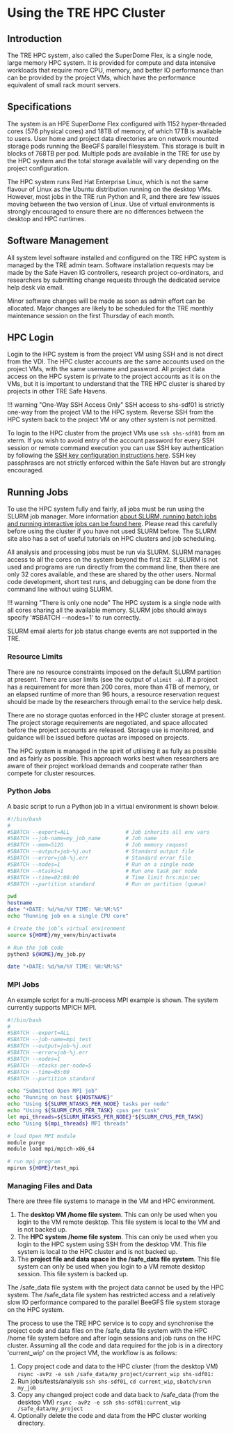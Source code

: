 # Using the TRE HPC Cluster

## Introduction

The TRE HPC system, also called the SuperDome Flex, is a single node, large memory HPC system. It is provided for compute and data intensive workloads that require more CPU, memory, and better IO performance than can be provided by the project VMs, which have the performance equivalent of small rack mount servers.

## Specifications

The system is an HPE SuperDome Flex configured with 1152 hyper-threaded cores (576 physical cores) and 18TB of memory, of which 17TB is available to users. User home and project data directories are on network mounted storage pods running the BeeGFS parallel filesystem. This storage is built in blocks of 768TB per pod. Multiple pods are available in the TRE for use by the HPC system and the total storage available will vary depending on the project configuration.

The HPC system runs Red Hat Enterprise Linux, which is not the same flavour of Linux as the Ubuntu distribution running on the desktop VMs. However, most jobs in the TRE run Python and R, and there are few issues moving between the two version of Linux. Use of virtual environments is strongly encouraged to ensure there are no differences between the desktop and HPC runtimes.

## Software Management

All system level software installed and configured on the TRE HPC system is managed by the TRE admin team. Software installation requests may be made by the Safe Haven IG controllers, research project co-ordinators, and researchers by submitting change requests through the dedicated service help desk via email.

Minor software changes will be made as soon as admin effort can be allocated. Major changes are likely to be scheduled for the TRE monthly maintenance session on the first Thursday of each month.

## HPC Login

Login to the HPC system is from the project VM using SSH and is not direct from the VDI. The HPC cluster accounts are the same accounts used on the project VMs, with the same username and password. All project data access on the HPC system is private to the project accounts as it is on the VMs, but it is important to understand that the TRE HPC cluster is shared by projects in other TRE Safe Havens.

!!! warning "One-Way SSH Access Only"
    SSH access to shs-sdf01 is strictly one-way from the project VM to the HPC system. Reverse SSH from the HPC system back to the project VM or any other system is not permitted.

To login to the HPC cluster from the project VMs use `ssh shs-sdf01` from an xterm. If you wish to avoid entry of the account password for every SSH session or remote command execution you can use SSH key authentication by following the [SSH key configuration instructions here](https://hpc-wiki.info/hpc/Ssh_keys). SSH key passphrases are not strictly enforced within the Safe Haven but are strongly encouraged.

## Running Jobs

To use the HPC system fully and fairly, all jobs must be run using the SLURM job manager. More information [about SLURM, running batch jobs and running interactive jobs can be found here](https://slurm.schedmd.com/quickstart.html). Please read this carefully before using the cluster if you have not used SLURM before. The SLURM site also has a set of useful tutorials on HPC clusters and job scheduling.

All analysis and processing jobs must be run via SLURM. SLURM manages access to all the cores on the system beyond the first 32. If SLURM is not used and programs are run directly from the command line, then there are only 32 cores available, and these are shared by the other users. Normal code development, short test runs, and debugging can be done from the command line without using SLURM.

!!! warning "There is only one node"
    The HPC system is a single node with all cores sharing all the available memory. SLURM jobs should always specify '#SBATCH --nodes=1' to run correctly.

SLURM email alerts for job status change events are not supported in the TRE.

### Resource Limits

There are no resource constraints imposed on the default SLURM partition at present. There are user limits (see the output of `ulimit -a`). If a project has a requirement for more than 200 cores, more than 4TB of memory, or an elapsed runtime of more than 96 hours, a resource reservation request should be made by the researchers through email to the service help desk.

There are no storage quotas enforced in the HPC cluster storage at present. The project storage requirements are negotiated, and space allocated before the project accounts are released. Storage use is monitored, and guidance will be issued before quotas are imposed on projects.

The HPC system is managed in the spirit of utilising it as fully as possible and as fairly as possible. This approach works best when researchers are aware of their project workload demands and cooperate rather than compete for cluster resources.

### Python Jobs

A basic script to run a Python job in a virtual environment is shown below.

```bash
#!/bin/bash
#
#SBATCH --export=ALL                  # Job inherits all env vars
#SBATCH --job-name=my_job_name        # Job name
#SBATCH --mem=512G                    # Job memory request
#SBATCH --output=job-%j.out           # Standard output file
#SBATCH --error=job-%j.err            # Standard error file
#SBATCH --nodes=1                     # Run on a single node
#SBATCH --ntasks=1                    # Run one task per node
#SBATCH --time=02:00:00               # Time limit hrs:min:sec
#SBATCH --partition standard          # Run on partition (queue)

pwd
hostname
date "+DATE: %d/%m/%Y TIME: %H:%M:%S"
echo "Running job on a single CPU core"

# Create the job’s virtual environment
source ${HOME}/my_venv/bin/activate

# Run the job code
python3 ${HOME}/my_job.py

date "+DATE: %d/%m/%Y TIME: %H:%M:%S"
```

### MPI Jobs

An example script for a multi-process MPI example is shown. The system currently supports MPICH MPI.

```bash
#!/bin/bash
#
#SBATCH --export=ALL
#SBATCH --job-name=mpi_test
#SBATCH --output=job-%j.out
#SBATCH --error=job-%j.err
#SBATCH --nodes=1
#SBATCH --ntasks-per-node=5
#SBATCH --time=05:00
#SBATCH --partition standard

echo "Submitted Open MPI job"
echo "Running on host ${HOSTNAME}"
echo "Using ${SLURM_NTASKS_PER_NODE} tasks per node"
echo "Using ${SLURM_CPUS_PER_TASK} cpus per task"
let mpi_threads=${SLURM_NTASKS_PER_NODE}*${SLURM_CPUS_PER_TASK}
echo "Using ${mpi_threads} MPI threads"

# load Open MPI module
module purge
module load mpi/mpich-x86_64

# run mpi program
mpirun ${HOME}/test_mpi
```

### Managing Files and Data

There are three file systems to manage in the VM and HPC environment.

1. The **desktop VM /home file system**. This can only be used when you login to the VM remote desktop. This file system is local to the VM and is not backed up.
1. The **HPC system /home file system**. This can only be used when you login to the HPC system using SSH from the desktop VM. This file system is local to the HPC cluster and is not backed up.
1. The **project file and data space in the /safe\_data file system**. This file system can only be used when you login to a VM remote desktop session. This file system is backed up.

The /safe\_data file system with the project data cannot be used by the HPC system. The /safe\_data file system has restricted access and a relatively slow IO performance compared to the parallel BeeGFS file system storage on the HPC system.

The process to use the TRE HPC service is to copy and synchronise the project code and data files on the /safe\_data file system with the HPC /home file system before and after login sessions and job runs on the HPC cluster. Assuming all the code and data required for the job is in a directory 'current\_wip' on the project VM, the workflow is as follows:

1. Copy project code and data to the HPC cluster (from the desktop VM) `rsync -avPz -e ssh /safe_data/my_project/current_wip shs-sdf01:`
1. Run jobs/tests/analysis `ssh shs-sdf01`, `cd current_wip`, `sbatch/srun my_job`
1. Copy any changed project code and data back to /safe\_data (from the desktop VM) `rsync -avPz -e ssh shs-sdf01:current_wip /safe_data/my_project`
1. Optionally delete the code and data from the HPC cluster working directory.
